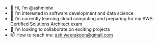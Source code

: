 - 👋 Hi, I’m @ashminiw
- 👀 I’m interested in software development and data science
- 🌱 I’m currently learning cloud computing and preparing for my AWS Certified Solutions Architect exam 
- 💞️ I’m looking to collaborate on exciting projects
- 📫 How to reach me: ash.weerakoon@gmail.com

<!---
ashminiw/ashminiw is a ✨ special ✨ repository because its `README.md` (this file) appears on your GitHub profile.
You can click the Preview link to take a look at your changes.
--->
